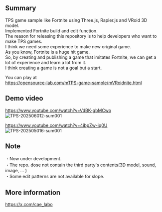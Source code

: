 ## Summary
TPS game sample like Fortnite using Three.js, Rapier.js and VRoid 3D model.  
Implemented Fortnite build and edit function.  
The reason for releasing this repository is to help developers who want to make TPS games.  
I think we need some experience to make new original game.  
As you know, Fortnite is a huge hit game.  
So, by creating and publishing a game that imitates Fortnite, we can get a lot of experience and learn a lot from it.  
I think creating a game is not a goal but a start.  

  
You can play at  
https://opensource-lab.com/mTPS-game-sample/mVRoidnite.html  

## Demo video  
https://www.youtube.com/watch?v=VdBK-gbMCwo  
![TPS-202506012-sum001](https://github.com/user-attachments/assets/1f4c428c-499b-4abd-b1b3-cf5d806b1bdc)  

https://www.youtube.com/watch?v=4ibpZw-iq0U    
![TPS-202505016-sum001](https://github.com/user-attachments/assets/19f89e2b-e8ae-47af-93b6-0b95bc228274)  

## Note  
・Now under development.  
・The repo. dose not contain the third party's contents(3D model, sound, image, ... )  
・Some edit patterns are not available for slope.

## More information  
https://x.com/cae_labo


  
